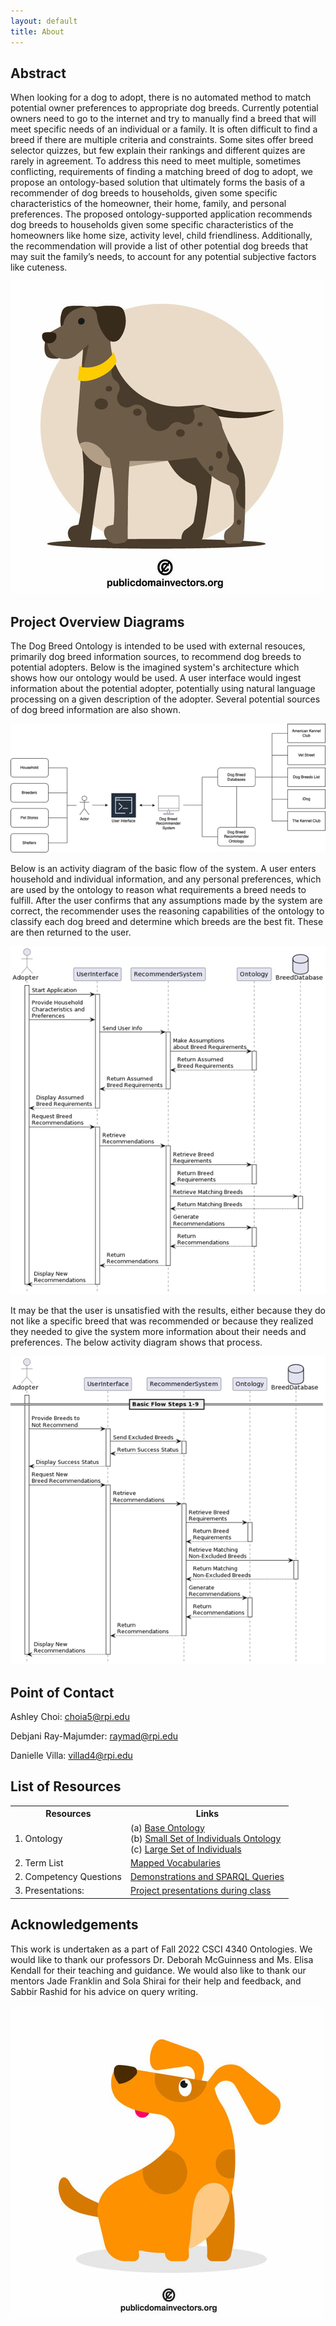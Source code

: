 ```yaml
---
layout: default
title: About
---
```


## Abstract

When looking for a dog to adopt, there is no automated method to match potential owner preferences to appropriate dog breeds. Currently potential owners need to go to the internet and try to manually find a breed that will meet specific needs of an individual or a family. It is often difficult to find a breed if there are multiple criteria and constraints. Some sites offer breed selector quizzes, but few explain their rankings and different quizes are rarely in agreement. To address this need to meet multiple, sometimes conflicting, requirements of finding a matching breed of dog to adopt, we propose an ontology-based solution that  ultimately forms the basis of a recommender of dog breeds to households, given some specific characteristics of the homeowner, their home, family, and personal preferences. The proposed ontology-supported application recommends dog breeds to households given some specific characteristics of the homeowners like home size, activity level, child friendliness. Additionally, the recommendation will provide a list of other potential dog breeds that may suit the family’s needs, to account for any potential subjective factors like cuteness.

<img src="images/dog1.jpg"/>

## Project Overview Diagrams

The Dog Breed Ontology is intended to be used with external resouces, primarily dog breed information sources, to recommend dog breeds to potential adopters. Below is the imagined system's architecture which shows how our ontology would be used. A user interface would ingest information about the potential adopter, potentially using natural language processing on a given description of the adopter. Several potential sources of dog breed information are also shown.

<img style="float: center;" src="images/SystemArchDiagram.png"/>

Below is an activity diagram of the basic flow of the system. A user enters household and individual information, and any personal preferences, which are used by the ontology to reason what requirements a breed needs to fulfill. After the user confirms that any assumptions made by the system are correct, the recommender uses the reasoning capabilities of the ontology to classify each dog breed and determine which breeds are the best fit. These are then returned to the user. 

<img style="float: center;" src="images/ActivityDiagramBasic.png"/>

It may be that the user is unsatisfied with the results, either because they do not like a specific breed that was recommended or because they realized they needed to give the system more information about their needs and preferences. The below activity diagram shows that process. 

<img style="float: center;" src="images/ActivityDiagramAlt.png"/>

## Point of Contact

Ashley Choi: <choia5@rpi.edu>

Debjani Ray-Majumder: <raymad@rpi.edu>

Danielle Villa: <villad4@rpi.edu>

## List of Resources

<table>
  <tr>
    <th>Resources</th>
    <th>Links</th>
  </tr>
  <tr>
    <td>1. Ontology</td>
    <td>(a) <a href="https://raw.githubusercontent.com/tetherless-world/ontology-engineering/3db93d1b10911829c64fb1d1fda0dd4b033ac006/oe2022/dog-breed-ontology/find-a-pet.rdf">Base Ontology</a> <br> (b) <a href="https://raw.githubusercontent.com/tetherless-world/ontology-engineering/411a147b864f13eecf2c84701550626bf3190622/oe2022/dog-breed-ontology/find-a-pet-individuals-small.rdf">Small Set of Individuals Ontology</a> <br> (c) <a href="https://github.com/tetherless-world/ontology-engineering/raw/411a147b864f13eecf2c84701550626bf3190622/oe2022/dog-breed-ontology/find-a-pet-individuals.rdf">Large Set of Individuals</a> </td>
  </tr>
  <tr>
    <td>2. Term List</td>
    <td> <a href="https://dog-breed-ontology--rpi-ontology-engineering.netlify.app/oe2022/dog-breed-ontology/termlist">Mapped Vocabularies</a> </td>
  </tr>
  <tr>
    <td>2. Competency Questions</td>
    <td> <a href="https://dog-breed-ontology--rpi-ontology-engineering.netlify.app/oe2022/dog-breed-ontology/demo">Demonstrations and SPARQL Queries</a> </td>
  </tr>
  <tr>
    <td>3. Presentations:</td>
    <td> <a href="https://dog-breed-ontology--rpi-ontology-engineering.netlify.app/oe2022/dog-breed-ontology/presentations">Project presentations during class</a> </td>
  </tr>
</table>

## Acknowledgements

This work is undertaken as a part of Fall 2022 CSCI 4340 Ontologies. We would like to thank our professors Dr. Deborah McGuinness and Ms. Elisa Kendall for their teaching and guidance. We would also like to thank our mentors Jade Franklin and Sola Shirai for their help and feedback, and Sabbir Rashid for his advice on query writing. 

<img src="images/dog2.jpg"/>
